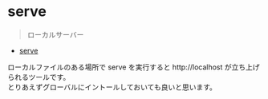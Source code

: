 # serve

> ローカルサーバー

- [serve](https://www.npmjs.com/package/serve)

ローカルファイルのある場所で serve を実行すると http://localhost が立ち上げられるツールです。  
とりあえずグローバルにイントールしておいても良いと思います。
